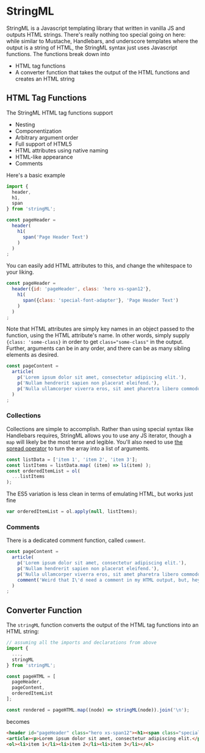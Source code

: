 # StringML

StringML is a Javascript templating library that written in vanilla JS and outputs HTML strings. There's really nothing too special going on here: while similar to Mustache, Handlebars, and underscore templates where the output is a string of HTML, the StringML syntax just uses Javascript functions. The functions break down into

* HTML tag functions
* A converter function that takes the output of the HTML functions and creates an HTML string

## HTML Tag Functions

The StringML HTML tag functions support

* Nesting
* Componentization
* Arbitrary argument order
* Full support of HTML5
* HTML attributes using native naming
* HTML-like appearance
* Comments

Here's a basic example

```js
import {
  header,
  h1,
  span
} from 'stringML';

const pageHeader = 
  header(
    h1(
      span('Page Header Text')
    )
  )
;
```

You can easily add HTML attributes to this, and change the whitespace to your liking.

```js
const pageHeader = 
  header({id: 'pageHeader', class: 'hero xs-span12'},
    h1(
      span({class: 'special-font-adapter'}, 'Page Header Text')
    )
  )
;
```

Note that HTML attributes are simply key names in an object passed to the function, using the HTML attribute's name. In other words, simply supply `{class: 'some-class}` in order to get `class="some-class"` in the output. Further, arguments can be in any order, and there can be as many sibling elements as desired.

```js
const pageContent =
  article(
    p('Lorem ipsum dolor sit amet, consectetur adipiscing elit.'),
    p('Nullam hendrerit sapien non placerat eleifend.'),
    p('Nulla ullamcorper viverra eros, sit amet pharetra libero commodo vitae.', {class: 'last'})
  )
;
```

### Collections

Collections are simple to accomplish. Rather than using special syntax like Handlebars requires, StringML allows you to use any JS iterator, though a `map` will likely be the most terse and legible. You'll also need to use [the spread operator](https://developer.mozilla.org/en-US/docs/Web/JavaScript/Reference/Operators/Spread_operator) to turn the array into a list of arguments.

```js
const listData = ['item 1', 'item 2', 'item 3'];
const listItems = listData.map( (item) => li(item) );
const orderedItemList = ol(
  ...listItems
);
```

The ES5 variation is less clean in terms of emulating HTML, but works just fine

```js
var orderedItemList = ol.apply(null, listItems);
```

### Comments

There is a dedicated comment function, called `comment`.

```js
const pageContent =
  article(
    p('Lorem ipsum dolor sit amet, consectetur adipiscing elit.'),
    p('Nullam hendrerit sapien non placerat eleifend.'),
    p('Nulla ullamcorper viverra eros, sit amet pharetra libero commodo vitae.', {class: 'last'}),
    comment('Weird that I\'d need a comment in my HTML output, but, hey, here we are.')
  )
;
```

## Converter Function

The `stringML` function converts the output of the HTML tag functions into an HTML string:

```js
// assuming all the imports and declarations from above
import {
  ...,
  stringML
} from 'stringML';

const pageHTML = [
  pageHeader,
  pageContent,
  orderedItemList
];

const rendered = pageHTML.map((node) => stringML(node)).join('\n');
```

becomes

```html
<header id="pageHeader" class="hero xs-span12"><h1><span class="special-font-adapter">Page Header Text</span></h1></header>
<article><p>Lorem ipsum dolor sit amet, consectetur adipiscing elit.</p><p>Nullam hendrerit sapien non placerat eleifend.</p><p class="last">Nulla ullamcorper viverra eros, sit amet pharetra libero commodo vitae.</p><!-- Weird that I'd need a comment in my HTML output, but, hey, here we are. --></article>
<ol><li>item 1</li><li>item 2</li><li>item 3</li></ol>
```
